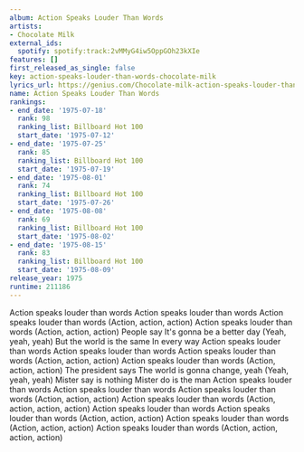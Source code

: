 ```yaml
---
album: Action Speaks Louder Than Words
artists:
- Chocolate Milk
external_ids:
  spotify: spotify:track:2vMMyG4iw5OppGOh23kXIe
features: []
first_released_as_single: false
key: action-speaks-louder-than-words-chocolate-milk
lyrics_url: https://genius.com/Chocolate-milk-action-speaks-louder-than-words-lyrics
name: Action Speaks Louder Than Words
rankings:
- end_date: '1975-07-18'
  rank: 98
  ranking_list: Billboard Hot 100
  start_date: '1975-07-12'
- end_date: '1975-07-25'
  rank: 85
  ranking_list: Billboard Hot 100
  start_date: '1975-07-19'
- end_date: '1975-08-01'
  rank: 74
  ranking_list: Billboard Hot 100
  start_date: '1975-07-26'
- end_date: '1975-08-08'
  rank: 69
  ranking_list: Billboard Hot 100
  start_date: '1975-08-02'
- end_date: '1975-08-15'
  rank: 83
  ranking_list: Billboard Hot 100
  start_date: '1975-08-09'
release_year: 1975
runtime: 211186
---
```

Action speaks louder than words
Action speaks louder than words
Action speaks louder than words
(Action, action, action)
Action speaks louder than words
(Action, action, action)
People say
It's gonna be a better day
(Yeah, yeah, yeah)
But the world is the same
In every way
Action speaks louder than words
Action speaks louder than words
Action speaks louder than words
(Action, action, action)
Action speaks louder than words
(Action, action, action)
The president says
The world is gonna change, yeah
(Yeah, yeah, yeah)
Mister say is nothing
Mister do is the man
Action speaks louder than words
Action speaks louder than words
Action speaks louder than words
(Action, action, action)
Action speaks louder than words
(Action, action, action, action)
Action speaks louder than words
Action speaks louder than words
(Action, action, action)
Action speaks louder than words
(Action, action, action)
Action speaks louder than words
(Action, action, action, action)
